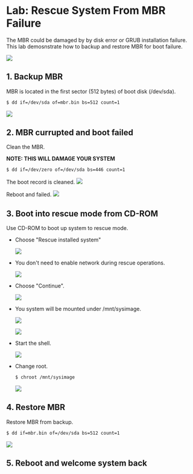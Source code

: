 # Lab: Rescue System From MBR Failure
The MBR could be damaged by by disk error or GRUB installation failure. This lab demosnstrate how to backup and restore MBR for boot failure.

![](fig/MBR.jpg)

## 1. Backup MBR
MBR is located in the first sector (512 bytes) of boot disk (/dev/sda).
```bash
$ dd if=/dev/sda of=mbr.bin bs=512 count=1
```
![](fig/mbr-backup.jpg)

## 2. MBR currupted and boot failed
Clean the MBR.

<B>NOTE: THIS WILL DAMAGE YOUR SYSTEM</B>
```bash
$ dd if=/dev/zero of=/dev/sda bs=446 count=1
```
The boot record is cleaned.
![](fig/mbr-currupted.jpg)

Reboot and failed.
![](fig/mbr-boot-failure.jpg)

## 3. Boot into rescue mode from CD-ROM
Use CD-ROM to boot up system to rescue mode.

- Choose "Rescue installed system"
  
  ![](fig/mbr-rescue-0.jpg)

- You don't need to enable network during rescue operations.
  
  ![](fig/mbr-rescue-1.jpg)

- Choose "Continue".
  
  ![](fig/mbr-rescue-2.jpg)

- You system will be mounted under /mnt/sysimage.
  
  ![](fig/mbr-rescue-3.jpg)
  
  ![](fig/mbr-rescue-4.jpg)

- Start the shell.
  
  ![](fig/mbr-rescue-5.jpg)

- Change root.
  ```bash
  $ chroot /mnt/sysimage
  ```

  ![](fig/mbr-chroot.jpg)

## 4. Restore MBR
Restore MBR from backup.

```bash
$ dd if=mbr.bin of=/dev/sda bs=512 count=1
```

![](fig/mbr-review.jpg)

## 5. Reboot and welcome system back